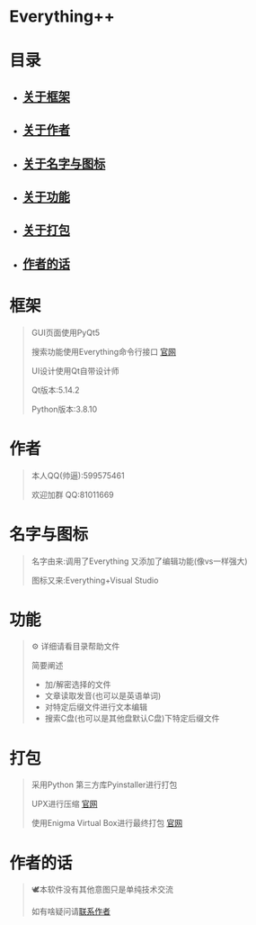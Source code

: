# Everything++

# 目录

- ## [关于框架](#框架)

- ## [关于作者](#作者)

- ## [关于名字与图标](#名字与图标)

- ## [关于功能](#功能)

- ## [关于打包](#打包)

- ## [作者的话](#作者的话)

# 框架

  > GUI页面使用PyQt5 
  >
  > 搜索功能使用Everything命令行接口 [官网](https://www.voidtools.com/zh-cn/)
  >
  > UI设计使用Qt自带设计师
  >
  > Qt版本:5.14.2
  >
  > Python版本:3.8.10

# 作者

> 本人QQ(帅逼):599575461
>
> 欢迎加群 QQ:81011669

# 名字与图标

> 名字由来:调用了Everything 又添加了编辑功能(像vs一样强大)
>
> 图标又来:Everything+Visual Studio 

# 功能

> ⚙️ 详细请看目录帮助文件
>
> 简要阐述
>
> - 加/解密选择的文件
> - 文章读取发音(也可以是英语单词)
> - 对特定后缀文件进行文本编辑
> - 搜索C盘(也可以是其他盘默认C盘)下特定后缀文件

#   打包

> 采用Python 第三方库Pyinstaller进行打包
>
> UPX进行压缩 [官网](https://upx.github.io/)
>
> 使用Enigma Virtual Box进行最终打包 [官网](https://www.enigmaprotector.com/en/)

# 	作者的话

> 🕊️本软件没有其他意图只是单纯技术交流
>
> 如有啥疑问请[联系作者](#作者)


